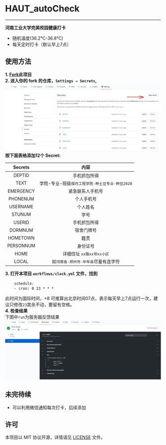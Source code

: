 # HAUT_autoCheck

------

**河南工业大学完美校园健康打卡**
* 随机温度(36.2℃-36.8℃)
* 每天定时打卡（默认早上7点）
## 使用方法 
**1. [Fork](https://github.com/YooKing/HAUT_autoCheck/fork)此项目**  
**2. 进入你的 fork 的仓库，`Settings → Secrets`,**  
![](/img/secret.png)
**按下面表格添加12个 Secret:**  

<div align=center>

| Secrets| 内容 |
| :----:| :----: |
|DEPTID|手机抓包所得|
|TEXT|学院-专业-班级`探月工程学院-种土豆专业-种豆2020`
|EMERGENCY|紧急联系人手机号|
|PHONENUM|个人手机号|
|USERNAME|个人姓名|
|STUNUM|学号|
|USERID|手机抓包所得|
|DORMNUM|宿舍门牌号|
|HOMETOWN|籍贯|
|PERSONNUM|身份证号|
|HOME|详细住址 `xx路xx号xx小区`|
|LOCAL|如`河南省-郑州市-中牟县`尽量有连字符
</div>

**3. 打开本项目 `workflows/clock.yml` 文件，找到**
```
    schedule:
    - cron: 0 23 * * * 
```
此时间为国际时间，+8 可推算出北京时间07点，表示每天早上7点运行一次，建议只修改`23`其余不动，要留有空格。  
**4. 检查结果**  
下图中`run`为服务器反馈结果
![](/img/result.png)  

## 未完待续
* 可以利用微信通知每次打卡，后续添加

## 许可

本项目以 MIT 协议开源，详情请见 [LICENSE](LICENSE) 文件。